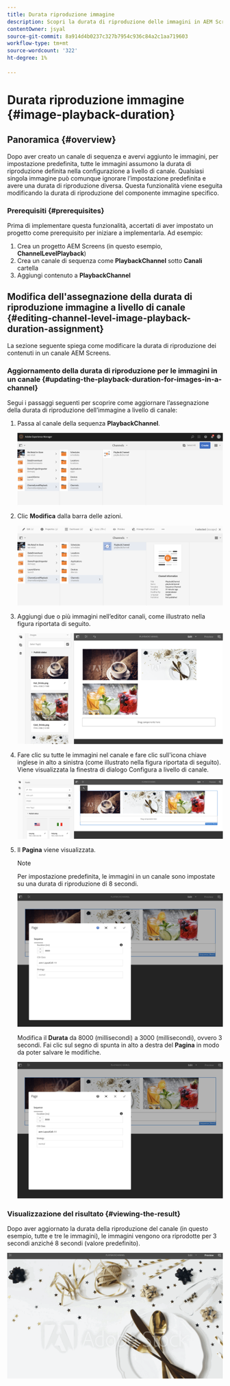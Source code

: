 ```yaml
---
title: Durata riproduzione immagine
description: Scopri la durata di riproduzione delle immagini in AEM Screens.
contentOwner: jsyal
source-git-commit: 8a914d4b0237c327b7954c936c84a2c1aa719603
workflow-type: tm+mt
source-wordcount: '322'
ht-degree: 1%

---
```



# Durata riproduzione immagine {#image-playback-duration}

## Panoramica {#overview}

Dopo aver creato un canale di sequenza e avervi aggiunto le immagini, per impostazione predefinita, tutte le immagini assumono la durata di riproduzione definita nella configurazione a livello di canale. Qualsiasi singola immagine può comunque ignorare l’impostazione predefinita e avere una durata di riproduzione diversa. Questa funzionalità viene eseguita modificando la durata di riproduzione del componente immagine specifico.

### Prerequisiti {#prerequisites}

Prima di implementare questa funzionalità, accertati di aver impostato un progetto come prerequisito per iniziare a implementarla. Ad esempio:

1. Crea un progetto AEM Screens (in questo esempio, **ChannelLevelPlayback**)
1. Crea un canale di sequenza come **PlaybackChannel** sotto **Canali** cartella
1. Aggiungi contenuto a **PlaybackChannel**

## Modifica dell&#39;assegnazione della durata di riproduzione immagine a livello di canale {#editing-channel-level-image-playback-duration-assignment}

La sezione seguente spiega come modificare la durata di riproduzione dei contenuti in un canale AEM Screens.

### Aggiornamento della durata di riproduzione per le immagini in un canale {#updating-the-playback-duration-for-images-in-a-channel}

Segui i passaggi seguenti per scoprire come aggiornare l’assegnazione della durata di riproduzione dell’immagine a livello di canale:

1. Passa al canale della sequenza **PlaybackChannel**.

   ![screen_shot_2019-06-24at62818pm](assets/screen_shot_2019-06-24at62818pm.png)

1. Clic **Modifica** dalla barra delle azioni.

   ![screen_shot_2019-06-24at70141pm](assets/screen_shot_2019-06-24at70141pm.png)

1. Aggiungi due o più immagini nell’editor canali, come illustrato nella figura riportata di seguito.

   ![screen_shot_2019-06-24at90534pm](assets/screen_shot_2019-06-24at90534pm.png)

1. Fare clic su tutte le immagini nel canale e fare clic sull&#39;icona chiave inglese in alto a sinistra (come illustrato nella figura riportata di seguito). Viene visualizzata la finestra di dialogo Configura a livello di canale.

   ![screen_shot_2019-06-25at95945am](assets/screen_shot_2019-06-25at95945am.png)

1. Il **Pagina** viene visualizzata.

   >[!NOTE]
   >
   >Per impostazione predefinita, le immagini in un canale sono impostate su una durata di riproduzione di 8 secondi.

   ![screen_shot_2019-06-25at100343am](assets/screen_shot_2019-06-25at100343am.png)

   Modifica il **Durata** da 8000 (millisecondi) a 3000 (millisecondi), ovvero 3 secondi. Fai clic sul segno di spunta in alto a destra del **Pagina** in modo da poter salvare le modifiche.

   ![screen_shot_2019-06-25at101527am](assets/screen_shot_2019-06-25at101527am.png)

### Visualizzazione del risultato {#viewing-the-result}

Dopo aver aggiornato la durata della riproduzione del canale (in questo esempio, tutte e tre le immagini), le immagini vengono ora riprodotte per 3 secondi anziché 8 secondi (valore predefinito).

![channel_preview](assets/channel_preview.gif)

